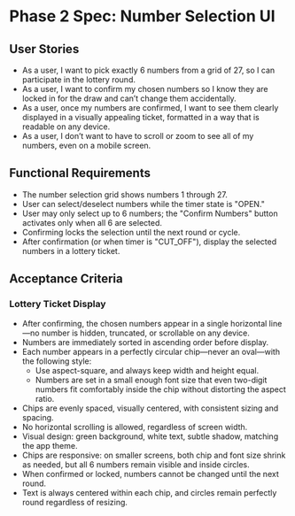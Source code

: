 
# Phase 2 Spec: Number Selection UI

## User Stories

- As a user, I want to pick exactly 6 numbers from a grid of 27, so I can participate in the lottery round.
- As a user, I want to confirm my chosen numbers so I know they are locked in for the draw and can’t change them accidentally.
- As a user, once my numbers are confirmed, I want to see them clearly displayed in a visually appealing ticket, formatted in a way that is readable on any device.
- As a user, I don’t want to have to scroll or zoom to see all of my numbers, even on a mobile screen.

## Functional Requirements

- The number selection grid shows numbers 1 through 27.
- User can select/deselect numbers while the timer state is "OPEN."
- User may only select up to 6 numbers; the "Confirm Numbers" button activates only when all 6 are selected.
- Confirming locks the selection until the next round or cycle.
- After confirmation (or when timer is "CUT_OFF"), display the selected numbers in a lottery ticket.

## Acceptance Criteria

### Lottery Ticket Display

- After confirming, the chosen numbers appear in a single horizontal line—no number is hidden, truncated, or scrollable on any device.
- Numbers are immediately sorted in ascending order before display.
- Each number appears in a perfectly circular chip—never an oval—with the following style:
  - Use aspect-square, and always keep width and height equal.
  - Numbers are set in a small enough font size that even two-digit numbers fit comfortably inside the chip without distorting the aspect ratio.
- Chips are evenly spaced, visually centered, with consistent sizing and spacing.
- No horizontal scrolling is allowed, regardless of screen width.
- Visual design: green background, white text, subtle shadow, matching the app theme.
- Chips are responsive: on smaller screens, both chip and font size shrink as needed, but all 6 numbers remain visible and inside circles.
- When confirmed or locked, numbers cannot be changed until the next round.
- Text is always centered within each chip, and circles remain perfectly round regardless of resizing.
